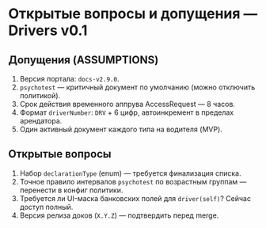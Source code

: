 # Открытые вопросы и допущения — Drivers v0.1

## Допущения (ASSUMPTIONS)

1. Версия портала: `docs-v2.9.0`.
2. `psychotest` — критичный документ по умолчанию (можно отключить политикой).
3. Срок действия временного аппрува AccessRequest — 8 часов.
4. Формат `driverNumber`: `DRV` + 6 цифр, автоинкремент в пределах арендатора.
5. Один активный документ каждого типа на водителя (MVP).

## Открытые вопросы

1. Набор `declarationType` (enum) — требуется финализация списка.
2. Точное правило интервалов `psychotest` по возрастным группам — перенести в конфиг политики.
3. Требуется ли UI-маска банковских полей для `driver(self)`? Сейчас доступ полный.
4. Версия релиза доков (`X.Y.Z`) — подтвердить перед merge.
